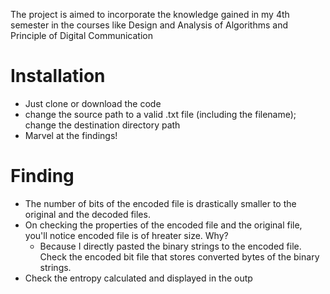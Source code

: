 The project is aimed to incorporate the knowledge gained in my 4th semester in the courses like Design and Analysis of Algorithms and Principle of Digital Communication

# Installation
* Just clone or download the code
* change the source path to a valid .txt file (including the filename); change the destination directory path
* Marvel at the findings!

# Finding
* The number of bits of the encoded file is drastically smaller to the original and the decoded files.
* On checking the properties of the encoded file and the original file, you'll notice encoded file is of hreater size. Why?
  * Because I directly pasted the binary strings to the encoded file. Check the encoded bit file that stores converted bytes of the binary strings.
* Check the entropy calculated and displayed in the outp